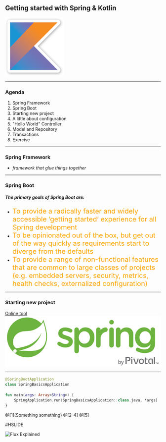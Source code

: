  ## Getting started with Spring & Kotlin


![KotlinLogo](presentation/assets/kotlin-logo.png)

---

### Agenda

1. Spring Framework
2. Spring Boot
3. Starting new project
4. A little about configuration
5. "Hello World" Controller
6. Model and Repository
7. Transactions
8. Exercise

---
### Spring Framework
 - _framework that glue things together_
 
---
 
### Spring Boot

##### The primary goals of Spring Boot are:

* <span style="font-size: 22px; color: orange;">To provide a radically faster and widely accessible ‘getting started’ experience for all Spring development</span>
* <span style="font-size: 22px; color: orange;">To be opinionated out of the box, but get out of the way quickly as requirements start to diverge from the defaults</span>
* <span style="font-size: 22px; color: orange;">To provide a range of non-functional features that are common to large classes of projects (e.g. embedded servers, security, metrics, health checks, externalized configuration)
</span>

---

### Starting new project
[Online tool](https://start.spring.io)
![TestImg](assets/springlogo.png)

---
```kotlin
@SpringBootApplication
class SpringBasicsApplication

fun main(args: Array<String>) {
    SpringApplication.run(SpringBasicsApplication::class.java, *args)
}
```
@[1](Something something)
@[2-4]
@[5]

#HSLIDE

![Flux Explained](https://facebook.github.io/flux/img/flux-simple-f8-diagram-explained-1300w.png)